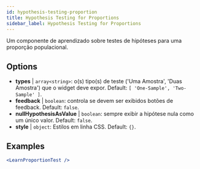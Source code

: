 ```yaml
---
id: hypothesis-testing-proportion
title: Hypothesis Testing for Proportions
sidebar_label: Hypothesis Testing for Proportions
---
```


Um componente de aprendizado sobre testes de hipóteses para uma proporção populacional.

## Options

* __types__ | `array<string>`: o(s) tipo(s) de teste ('Uma Amostra', 'Duas Amostra') que o widget deve expor. Default: `[
  'One-Sample',
  'Two-Sample'
]`.
* __feedback__ | `boolean`: controla se devem ser exibidos botões de feedback. Default: `false`.
* __nullHypothesisAsValue__ | `boolean`: sempre exibir a hipótese nula como um único valor. Default: `false`.
* __style__ | `object`: Estilos em linha CSS. Default: `{}`.


## Examples

```jsx live
<LearnProportionTest />
```

